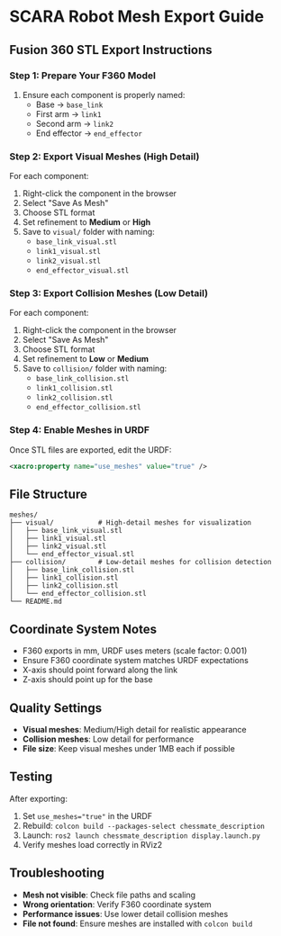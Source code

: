 # SCARA Robot Mesh Export Guide

## Fusion 360 STL Export Instructions

### **Step 1: Prepare Your F360 Model**
1. Ensure each component is properly named:
   - Base → `base_link`
   - First arm → `link1` 
   - Second arm → `link2`
   - End effector → `end_effector`

### **Step 2: Export Visual Meshes (High Detail)**
For each component:
1. Right-click the component in the browser
2. Select "Save As Mesh"
3. Choose STL format
4. Set refinement to **Medium** or **High**
5. Save to `visual/` folder with naming:
   - `base_link_visual.stl`
   - `link1_visual.stl`
   - `link2_visual.stl`
   - `end_effector_visual.stl`

### **Step 3: Export Collision Meshes (Low Detail)**
For each component:
1. Right-click the component in the browser
2. Select "Save As Mesh"
3. Choose STL format
4. Set refinement to **Low** or **Medium**
5. Save to `collision/` folder with naming:
   - `base_link_collision.stl`
   - `link1_collision.stl`
   - `link2_collision.stl`
   - `end_effector_collision.stl`

### **Step 4: Enable Meshes in URDF**
Once STL files are exported, edit the URDF:
```xml
<xacro:property name="use_meshes" value="true" />
```

## File Structure
```
meshes/
├── visual/           # High-detail meshes for visualization
│   ├── base_link_visual.stl
│   ├── link1_visual.stl
│   ├── link2_visual.stl
│   └── end_effector_visual.stl
├── collision/        # Low-detail meshes for collision detection
│   ├── base_link_collision.stl
│   ├── link1_collision.stl
│   ├── link2_collision.stl
│   └── end_effector_collision.stl
└── README.md
```

## Coordinate System Notes
- F360 exports in mm, URDF uses meters (scale factor: 0.001)
- Ensure F360 coordinate system matches URDF expectations
- X-axis should point forward along the link
- Z-axis should point up for the base

## Quality Settings
- **Visual meshes**: Medium/High detail for realistic appearance
- **Collision meshes**: Low detail for performance
- **File size**: Keep visual meshes under 1MB each if possible

## Testing
After exporting:
1. Set `use_meshes="true"` in the URDF
2. Rebuild: `colcon build --packages-select chessmate_description`
3. Launch: `ros2 launch chessmate_description display.launch.py`
4. Verify meshes load correctly in RViz2

## Troubleshooting
- **Mesh not visible**: Check file paths and scaling
- **Wrong orientation**: Verify F360 coordinate system
- **Performance issues**: Use lower detail collision meshes
- **File not found**: Ensure meshes are installed with `colcon build`
